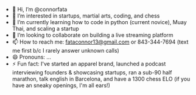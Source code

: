 - 👋 Hi, I’m @connorfata
- 👀 I’m interested in startups, martial arts, coding, and chess
- 🌱 I’m currently learning how to code in python (current novice), Muay Thai, and scaling a startup
- 💞️ I’m looking to collaborate on building a live streaming platform
- 📫 How to reach me: fataconnor13@gmail.com or 843-344-7694 (text me first b/c I rarely answer unknown calls)
- 😄 Pronouns: ...
- ⚡ Fun fact: I've started an apparel brand, launched a podcast interviewing founders & showcasing startups, ran a sub-90 half marathon, talk english in Barcelona, and have a 1300 chess ELO (if you have an sneaky openings, I'm all ears!)

<!---
connorfata/connorfata is a ✨ special ✨ repository because its `README.md` (this file) appears on your GitHub profile.
You can click the Preview link to take a look at your changes.
--->
